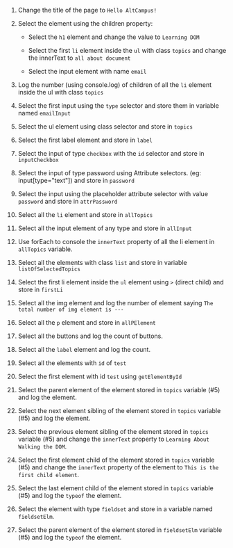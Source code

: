 1. Change the title of the page to `Hello AltCampus!`



2. Select the element using the children property:

   - Select the `h1` element and change the value to `Learning DOM`

   - Select the first `li` element inside the `ul` with class `topics` and change the innerText to `all about document`


   - Select the input element with name `email`

3. Log the number (using console.log) of children of all the `li` element inside the ul with class `topics`

4. Select the first input using the `type` selector and store them in variable named `emailInput`



5. Select the ul element using class selector and store in `topics`



6. Select the first label element and store in `label`



7. Select the input of type `checkbox` with the `id` selector and store in `inputCheckbox`



8. Select the input of type password using Attribute selectors. (eg: input[type="text"]) and store in `password`



9. Select the input using the placeholder attribute selector with value `password` and store in `attrPassword`



10. Select all the `li` element and store in `allTopics`


11. Select all the input element of any type and store in `allInput`



12. Use forEach to console the `innerText` property of all the li element in `allTopics` variable.


13. Select all the elements with class `list` and store in variable `listOfSelectedTopics`


14. Select the first li element inside the `ul` element using `>` (direct child) and store in `firstLi`




15. Select all the img element and log the number of element saying `The total number of img element is ---`


16. Select all the `p` element and store in `allPElement`

17. Select all the buttons and log the count of buttons.


18. Select all the `label` element and log the count.

19. Select all the elements with `id` of `test`

20. Select the first element with id `test` using `getElementById`

21. Select the parent element of the element stored in `topics` variable (#5) and log the element.

22. Select the next element sibling of the element stored in `topics` variable (#5) and log the element.

23. Select the previous element sibling of the element stored in `topics` variable (#5) and change the `innerText` property to `Learning About Walking the DOM`.

24. Select the first element child of the element stored in `topics` variable (#5) and change the `innerText` property of the element to `This is the first child element`.

25. Select the last element child of the element stored in `topics` variable (#5) and log the `typeof` the element.

26. Select the element with type `fieldset` and store in a variable named `fieldsetElm`.

27. Select the parent element of the element stored in `fieldsetElm` variable (#5) and log the `typeof` the element.
